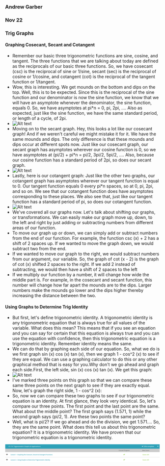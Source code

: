 ### Andrew Garber
### Nov 22
### Trig Graphs

#### Graphing Cosecant, Secant and Cotangent
 - Remember our basic three trigonometric functions are sine, cosine, and tangent. The three functions that we are talking about today are defined as the reciprocals of our basic three functions. So, we have cosecant (csc) is the reciprocal of sine or 1/sine, secant (sec) is the reciprocal of cosine or 1/cosine, and cotangent (cot) is the reciprocal of the tangent function or 1/tangent.
 - Wow, this is interesting. We get mounds on the bottom and dips on the top. Well, this is to be expected. Since this is the reciprocal of the sine function and our denominator is now the sine function, we know that we will have an asymptote whenever the denominator, the sine function, equals 0. So, we have asymptotes at pi*n = 0, pi, 2pi, .... Also as expected, just like the sine function, we have the same standard period, or length of a cycle, of 2pi.
 - ![Alt text](https://study.com/cimages/multimages/16/graphcscseccot1.jpg)
 - Moving on to the secant graph. Hey, this looks a lot like our cosecant graph! And if we weren't careful we might mistake it for it. We have the same mounds and dips. The only difference is that these mounds and dips occur at different spots now. Just like our cosecant graph, our secant graph has asymptotes wherever our cosine function is 0, so we have asymptotes at (pi/2) + pi*n = pi/2, 3pi/2, 5pi/2, .... Also, because our cosine function has a standard period of 2pi, so does our secant graph.
 - ![Alt text](https://study.com/cimages/multimages/16/graphcscseccot2.jpg)
 - Lastly, here is our cotangent graph: Just like the other two graphs, our cotangent graph has asymptotes wherever our tangent function is equal to 0. Our tangent function equals 0 every pi*n spaces, so at 0, pi, 2pi, and so on. We see that our cotangent function does have asymptotes corresponding to these places. We also see that, just like our tangent function has a standard period of pi, so does our cotangent function.
 - ![Alt text](https://study.com/cimages/multimages/16/graphcscseccot3.jpg)
 - We've covered all our graphs now. Let's talk about shifting our graphs, or transformations. We can easily make our graph move up, down, to the left and right by just adding or subtracting numbers from different areas of our function.
 - To move our graph up or down, we can simply add or subtract numbers from the end of our function. For example, the function csc (x) + 2 has a shift of 2 spaces up. If we wanted to move the graph down, we would subtract two from the end.
 - If we wanted to move our graph to the right, we would subtract numbers from our argument, our variable. So, the graph of cot (x - 2) is the graph of cot (x) shifted 2 spaces to the right. If we add 2 instead of subtracting, we would then have a shift of 2 spaces to the left
 - If we multiply our function by a number, it will change how wide the middle part is. For example, in the cosecant and secant function, this number will change how far apart the mounds are to the dips. Larger numbers make the mounds go lower and the dips higher thereby increasing the distance between the two.

 #### Using Graphs to Determine Trig Identity
  - But first, let's define trigonometric identity. A trigonometric identity is any trigonometric equation that is always true for all values of the variable. What does this mean? This means that if you see an equation and you can say for certain that this equation is always true and you can use the equation with confidence, then this trigonometric equation is a trigonometric identity. Remember identity means the same.
  - We can do that by graphing each side of our equation. So, what we do is we first graph sin (x) cos (x) tan (x), then we graph 1 - cos^2 (x) to see if they are equal. We can use a graphing calculator to do this or any other graphical method that is easy for you.Why don't we go ahead and graph each side.First, the left side, sin (x) cos (x) tan (x). We get this graph:
  - ![Alt text](https://study.com/cimages/multimages/16/equationgraphtrigidentity3.jpg)
 - I've marked three points on this graph so that we can compare these same three points on the next graph to see if they are exactly equal. Now, let's graph the right side, 1 - cos^2 (x): 
 - So, now we can compare these two graphs to see if our trigonometric equation is an identity. At first glance, they look very identical. So, let's compare our three points. The first point and the last point are the same. What about the middle point? The first graph says (1.571, 1) while the second graph says (pi/2, 1). Are these two points the same point?
 - Well, what is pi/2? If we go ahead and do the division, we get 1.571.... So, they are the same point. What does this tell us about this trigonometric equation? It is a trigonometric identity. We have proven that our trigonometric equation is a trigonometric identity.


![Alt text](Media/nov22_math.png)
